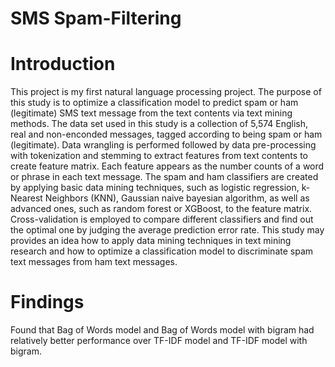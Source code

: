 # SMS Spam-Filtering

# Introduction
This project is my first natural language processing project. The purpose of this study is to optimize a classification model to predict spam or ham (legitimate) SMS text message from the text contents via text mining methods. The data set used in this study is a collection of 5,574 English, real and non-enconded messages, tagged according to being spam or ham (legitimate).  Data wrangling is performed followed by data pre-processing with tokenization and stemming to extract features from text contents to create feature matrix. Each feature appears as the number counts of a word or phrase in each text message. The spam and ham classifiers are created by applying basic
data mining techniques, such as logistic regression, k-Nearest Neighbors (KNN), Gaussian naive bayesian algorithm, as well as advanced ones, such as random forest or XGBoost, to the feature matrix. Cross-validation is employed to compare different classifiers and find out the optimal one by judging the average prediction error rate. This study may provides an idea how to apply data mining techniques in
text mining research and how to optimize a classification model to discriminate spam text messages from ham text
messages.

# Findings
Found that Bag of Words model and Bag of Words model with bigram had relatively better performance over TF-IDF model and TF-IDF model with bigram.
